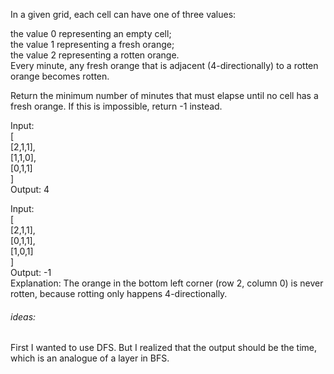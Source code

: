 In a given grid, each cell can have one of three values:

the value 0 representing an empty cell;\
the value 1 representing a fresh orange;\
the value 2 representing a rotten orange.\
Every minute, any fresh orange that is adjacent (4-directionally) to a rotten orange becomes rotten.

Return the minimum number of minutes that must elapse until no cell has a fresh orange.  If this is impossible, return -1 instead.

Input:\
 [\
 [2,1,1],\
 [1,1,0],\
 [0,1,1]\
 ]\
Output: 4

Input:\
[\
[2,1,1],\
[0,1,1],\
[1,0,1]\
]\
Output: -1\
Explanation:  The orange in the bottom left corner (row 2, column 0) is never rotten, because rotting only happens 4-directionally.

###### ideas:
First I wanted to use DFS. But I realized that the output should be the time, which is an analogue of a layer in BFS.


